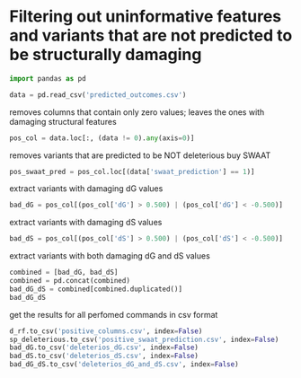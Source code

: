 # Filtering out uninformative features and variants that are not predicted to be structurally damaging

```python
import pandas as pd
```

```python
data = pd.read_csv('predicted_outcomes.csv')
```

removes columns that contain only zero values; leaves the ones with damaging structural features

```python
pos_col = data.loc[:, (data != 0).any(axis=0)]
```

 removes variants that are predicted to be NOT deleterious buy SWAAT

```python
pos_swaat_pred = pos_col.loc[(data['swaat_prediction'] == 1)]
```

extract variants with damaging dG values

```python
bad_dG = pos_col[(pos_col['dG'] > 0.500) | (pos_col['dG'] < -0.500)]
```

extract variants with damaging dS values

```python
bad_dS = pos_col[(pos_col['dS'] > 0.500) | (pos_col['dS'] < -0.500)]
```

extract variants with both damaging dG and dS values

```python
combined = [bad_dG, bad_dS]
combined = pd.concat(combined)
bad_dG_dS = combined[combined.duplicated()]
bad_dG_dS
```

get the results for all perfomed commands in csv format

```python
d_rf.to_csv('positive_columns.csv', index=False)
sp_deleterious.to_csv('positive_swaat_prediction.csv', index=False)
bad_dG.to_csv('deleterios_dG.csv', index=False)
bad_dS.to_csv('deleterios_dS.csv', index=False)
bad_dG_dS.to_csv('deleterios_dG_and_dS.csv', index=False)
```

